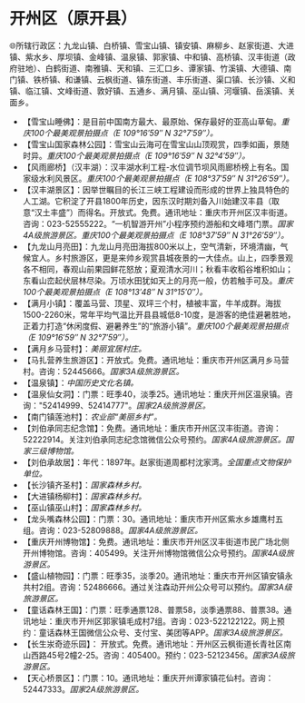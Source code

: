 # 开州区（原开县）  
🌐所辖行政区：九龙山镇、白桥镇、雪宝山镇、镇安镇、麻柳乡、赵家街道、大进镇、紫水乡、厚坝镇、金峰镇、温泉镇、郭家镇、中和镇、高桥镇、汉丰街道（政府驻地）、白鹤街道、南雅镇、天和镇、三汇口乡、谭家镇、竹溪镇、大德镇、南门镇、铁桥镇、和谦镇、云枫街道、镇东街道、丰乐街道、渠口镇、长沙镇、义和镇、临江镇、文峰街道、敦好镇、五通乡、满月镇、巫山镇、河堰镇、岳溪镇、关面乡。  
  
* 【雪宝山睡佛】：是目前中国南方最大、最原始、保存最好的亚高山草甸。*重庆100个最美观景拍摄点（E 109°16′59″ N 32°7′59″）。*
* 【雪宝山国家森林公园】：雪宝山云海可在雪宝山山顶观赏，四季如画，景随时异。*重庆100个最美观景拍摄点（E 109°16′59″ N 32°4′59″）。*
* 【风雨廊桥】（汉丰湖）：汉丰湖水利工程-水位调节坝风雨廊桥榜上有名。国家级水利风景区。*重庆100个最美观景拍摄点（E 108°37′59″ N 31°26′59″）。*
* 【汉丰湖景区】：因举世瞩目的长江三峡工程建设而形成的世界上独具特色的人工湖。它积淀了开县1800年历史，因东汉时期刘备入川始建汉丰县（取意“汉土丰盛”）而得名。开放式。免费。通讯地址：重庆市开州区汉丰街道。咨询：023-52555222。“一机智游开州”小程序预约游船和文峰塔门票。*国家4A级旅游景区。重庆100个最美观景拍摄点（E 108°37′59″ N 31°26′59″）。*  
* 【九龙山月亮田】：九龙山月亮田海拔800米以上，空气清新，环境清幽，气候宜人。乡村旅游区，更是来帅乡观赏县城夜景的一大佳点。山上，四季景观各不相同，春观山前果园鲜花怒放；夏观清水河川；秋看丰收稻谷堆积如山；东看山峦起伏层林尽染。万顷水田犹如天上的月亮一般，仿若触手可及。*重庆100个最美观景拍摄点（E 108°13′48″ N 31°15′0″）。*
* 【满月小镇】：覆盖马营、顶星、双坪三个村，植被丰富，牛羊成群。海拔1500-2260米，常年平均气温比开县县城低8-10度，是游客的绝佳避暑胜地，正着力打造“休闲度假、避暑养生”的“旅游小镇”。*重庆100个最美观景拍摄点（E 109°16′59″ N 32°7′59″）。*
* 【满月乡马营村】：*美丽宜居村庄。*
* 【马扎营养生旅游区】：开放式。免费。通讯地址：重庆市开州区满月乡马营村。咨询：52445666。*国家3A级旅游景区。*  
* 【温泉镇】：*中国历史文化名镇。*
* 【温泉仙女洞】：门票：旺季40，淡季25。通讯地址：重庆开州区温泉镇。咨询："52414999、52414777"。*国家2A级旅游景区。*  
* 【南门镇莲池村】：*农业部“美丽乡村”。*
* 【刘伯承同志纪念馆】：免费。通讯地址：重庆市开州区汉丰街道。咨询：52222914。关注刘伯承同志纪念馆微信公众号预约。*国家4A级旅游景区。国家三级博物馆。*  
* 【刘伯承故居】：年代：1897年。赵家街道周都村沈家湾。*全国重点文物保护单位。*
* 【长沙镇齐圣村】：*国家森林乡村。*
* 【大进镇杨柳村】：*国家森林乡村。*
* 【巫山镇巫山村】：*国家森林乡村。*
* 【龙头嘴森林公园】：门票：30。通讯地址：重庆市开州区紫水乡雄鹰村五组。咨询：023-52809888。*国家4A级旅游景区。*  
* 【重庆开州博物馆】：免费。通讯地址：重庆市开州区汉丰街道市民广场北侧开州博物馆。咨询：405499。关注开州博物馆微信公众号预约。*国家4A级旅游景区。*  
* 【盛山植物园】：门票：旺季35，淡季20。通讯地址：重庆市开州区镇安镇永共村2组。咨询：52486666。通过关注森动开州公众号可以预约。*国家3A级旅游景区。*  
* 【童话森林王国】：门票：旺季通票128、普票58，淡季通票88、普票38。通讯地址：重庆市开州区郭家镇毛成村7组。咨询：023-522122122。网上预约：童话森林王国微信公众号、支付宝、美团等APP。*国家3A级旅游景区。*  
* 【长生汖奇迹乐园】： 开放式。免费。通讯地址：开州区云枫街道长青社区南山西路45号2幢2-25。咨询：405400。预约：023-52123456。*国家3A级旅游景区。*  
* 【天心桥景区】：门票：10。通讯地址：重庆开州谭家镇花仙村。咨询：52447333。*国家2A级旅游景区。*  